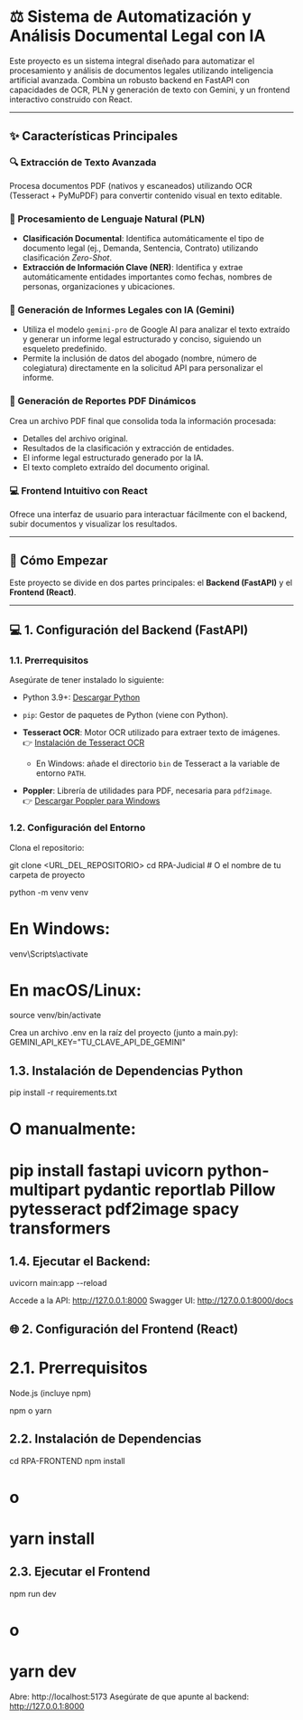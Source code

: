 # ⚖️ Sistema de Automatización y Análisis Documental Legal con IA

Este proyecto es un sistema integral diseñado para automatizar el procesamiento y análisis de documentos legales utilizando inteligencia artificial avanzada. Combina un robusto backend en FastAPI con capacidades de OCR, PLN y generación de texto con Gemini, y un frontend interactivo construido con React.

---

## ✨ Características Principales

### 🔍 Extracción de Texto Avanzada
Procesa documentos PDF (nativos y escaneados) utilizando OCR (Tesseract + PyMuPDF) para convertir contenido visual en texto editable.

### 🧠 Procesamiento de Lenguaje Natural (PLN)

- **Clasificación Documental**: Identifica automáticamente el tipo de documento legal (ej., Demanda, Sentencia, Contrato) utilizando clasificación *Zero-Shot*.
- **Extracción de Información Clave (NER)**: Identifica y extrae automáticamente entidades importantes como fechas, nombres de personas, organizaciones y ubicaciones.

### 📝 Generación de Informes Legales con IA (Gemini)

- Utiliza el modelo `gemini-pro` de Google AI para analizar el texto extraído y generar un informe legal estructurado y conciso, siguiendo un esqueleto predefinido.
- Permite la inclusión de datos del abogado (nombre, número de colegiatura) directamente en la solicitud API para personalizar el informe.

### 📄 Generación de Reportes PDF Dinámicos

Crea un archivo PDF final que consolida toda la información procesada:

- Detalles del archivo original.
- Resultados de la clasificación y extracción de entidades.
- El informe legal estructurado generado por la IA.
- El texto completo extraído del documento original.

### 💻 Frontend Intuitivo con React

Ofrece una interfaz de usuario para interactuar fácilmente con el backend, subir documentos y visualizar los resultados.

---

## 🚀 Cómo Empezar

Este proyecto se divide en dos partes principales: el **Backend (FastAPI)** y el **Frontend (React)**.

---

## 💻 1. Configuración del Backend (FastAPI)

### 1.1. Prerrequisitos

Asegúrate de tener instalado lo siguiente:

- Python 3.9+: [Descargar Python](https://www.python.org/downloads/)
- `pip`: Gestor de paquetes de Python (viene con Python).
- **Tesseract OCR**: Motor OCR utilizado para extraer texto de imágenes.  
  👉 [Instalación de Tesseract OCR](https://github.com/tesseract-ocr/tesseract)
  - En Windows: añade el directorio `bin` de Tesseract a la variable de entorno `PATH`.

- **Poppler**: Librería de utilidades para PDF, necesaria para `pdf2image`.  
  👉 [Descargar Poppler para Windows](http://blog.alivate.com.au/poppler-windows/)

### 1.2. Configuración del Entorno

Clona el repositorio:


git clone <URL_DEL_REPOSITORIO>
cd RPA-Judicial  # O el nombre de tu carpeta de proyecto

python -m venv venv

# En Windows:
venv\Scripts\activate

# En macOS/Linux:
source venv/bin/activate

Crea un archivo .env en la raíz del proyecto (junto a main.py):
GEMINI_API_KEY="TU_CLAVE_API_DE_GEMINI"

## 1.3. Instalación de Dependencias Python
pip install -r requirements.txt
# O manualmente:
# pip install fastapi uvicorn python-multipart pydantic reportlab Pillow pytesseract pdf2image spacy transformers

## 1.4. Ejecutar el Backend:
uvicorn main:app --reload

Accede a la API: http://127.0.0.1:8000
Swagger UI: http://127.0.0.1:8000/docs

## 🌐 2. Configuración del Frontend (React)
# 2.1. Prerrequisitos
Node.js (incluye npm)

npm o yarn

## 2.2. Instalación de Dependencias
cd RPA-FRONTEND
npm install
# o
# yarn install

## 2.3. Ejecutar el Frontend
npm run dev
# o
# yarn dev

Abre: http://localhost:5173
Asegúrate de que apunte al backend: http://127.0.0.1:8000
```bash




